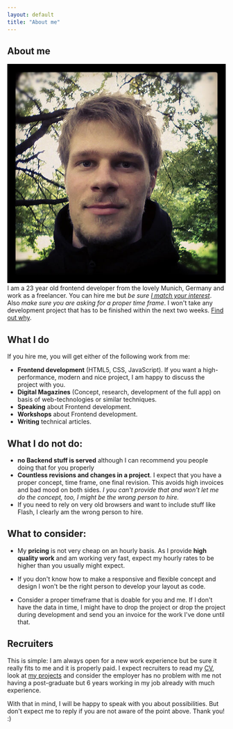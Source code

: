 ```yaml
---
layout: default
title: "About me"
---
```


## About me

![Profile picture of Anselm Hannemann](/img/anselmhannemann.jpg)
I am a 23 year old frontend developer from the lovely Munich, Germany and work as a freelancer. You can hire me but _be sure [I match your interest](#matchmyinterest)_.
Also _make sure you are asking for a proper time frame_. I won't take any development project that has to be finished within the next two weeks. [Find out why](#whytimeframesmatter).

## What I do

If you hire me, you will get either of the following work from me:

- **Frontend development** (HTML5, CSS, JavaScript). If you want a high-performance, modern and nice project, I am happy to discuss the project with you.
- **Digital Magazines** (Concept, research, development of the full app) on basis of web-technologies or similar techniques.
- **Speaking** about Frontend development.
- **Workshops** about Frontend development.
- **Writing** technical articles.

## What I do not do:

- **no Backend stuff is served** although I can recommend you people doing that for you properly
- **Countless revisions and changes in a project**. I expect that you have a proper concept, time frame, one final revision. This avoids high invoices and bad mood on both sides. _I you can't provide that and won't let me do the concept, too, I might be the wrong person to hire._
- If you need to rely on very old browsers and want to include stuff like Flash, I clearly am the wrong person to hire.

<a id="matchmyinterest"> </a>

## What to consider:

- My **pricing** is not very cheap on an hourly basis. As I provide **high quality work** and am working very fast, expect my hourly rates to be higher than you usually might expect.

- If you don't know how to make a responsive and flexible concept and design I won't be the right person to develop your layout as code.

- Consider a proper timeframe that is doable for you and me. If I don't have the data in time, I might have to drop the project or drop the project during development and send you an invoice for the work I've done until that.

## Recruiters

This is simple: I am always open for a new work experience but be sure it really fits to me and it is properly paid.
I expect recruiters to read my [CV](/cv/), look at [my projects](/work/) and consider the employer has no problem with me not having a post-graduate but 6 years working in my job already with much experience.

With that in mind, I will be happy to speak with you about possibilities. But don't expect me to reply if you are not aware of the point above. Thank you! :)